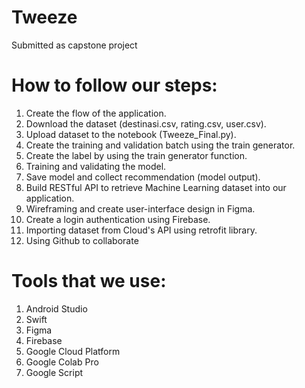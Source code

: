 # Tweeze

Submitted as capstone project

# How to follow our steps:
1. Create the flow of the application.
2. Download the dataset (destinasi.csv, rating.csv, user.csv).
3. Upload dataset to the notebook (Tweeze_Final.py).
4. Create the training and validation batch using the train generator.
5. Create the label by using the train generator function.
6. Training and validating the model.
7. Save model and collect recommendation (model output).
8. Build RESTful API to retrieve Machine Learning dataset into our application.
9. Wireframing and create user-interface design in Figma.
10. Create a login authentication using Firebase.
11. Importing dataset from Cloud's API using retrofit library.
12. Using Github to collaborate

# Tools that we use:
1. Android Studio
2. Swift
3. Figma
4. Firebase
5. Google Cloud Platform
6. Google Colab Pro
7. Google Script
